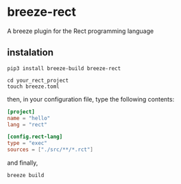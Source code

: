 # breeze-rect
A breeze plugin for the Rect programming language

## instalation

```
pip3 install breeze-build breeze-rect

cd your_rect_project
touch breeze.toml
```

then, in your configuration file, type the following contents:

```toml
[project]
name = "hello"
lang = "rect"

[config.rect-lang]
type = "exec"
sources = ["./src/**/*.rct"]
```

and finally,

```
breeze build
```
